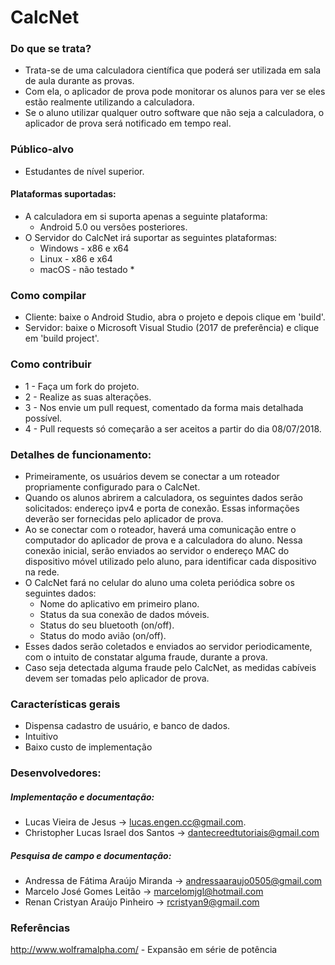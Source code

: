 # CalcNet

### Do que se trata?
* Trata-se de uma calculadora científica que poderá ser utilizada em sala de aula durante as provas.
* Com ela, o aplicador de prova pode monitorar os alunos para ver se eles estão realmente utilizando a calculadora.
* Se o aluno utilizar qualquer outro software que não seja a calculadora, o aplicador de prova será notificado em tempo real.

### Público-alvo
* Estudantes de nível superior.

#### Plataformas suportadas:
* A calculadora em si suporta apenas a seguinte plataforma:
  * Android 5.0 ou versões posteriores.
* O Servidor do CalcNet irá suportar as seguintes plataformas:
  * Windows - x86 e x64
  * Linux - x86 e x64
  * macOS - não testado *

### Como compilar
* Cliente: baixe o Android Studio, abra o projeto e depois clique em 'build'.
* Servidor: baixe o Microsoft Visual Studio (2017 de preferência) e clique em 'build project'.

### Como contribuir
* 1 - Faça um fork do projeto.
* 2 - Realize as suas alterações.
* 3 - Nos envie um pull request, comentado da forma mais detalhada possível.
* 4 - Pull requests só começarão a ser aceitos a partir do dia 08/07/2018.

### Detalhes de funcionamento:
* Primeiramente, os usuários devem se conectar a um roteador propriamente configurado para o CalcNet.
* Quando os alunos abrirem a calculadora, os seguintes dados serão solicitados: endereço ipv4 e porta de conexão. Essas informações deverão ser fornecidas pelo aplicador de prova.
* Ao se conectar com o roteador, haverá uma comunicação entre o computador do aplicador de prova e a calculadora do aluno. Nessa conexão inicial, serão enviados ao servidor o endereço MAC do dispositivo móvel utilizado pelo aluno, para identificar cada dispositivo na rede.
* O CalcNet fará no celular do aluno uma coleta periódica sobre os seguintes dados:
  * Nome do aplicativo em primeiro plano.
  * Status da sua conexão de dados móveis.
  * Status do seu bluetooth (on/off).
  * Status do modo avião (on/off).
* Esses dados serão coletados e enviados ao servidor periodicamente, com o intuito de constatar alguma fraude, durante a prova.
* Caso seja detectada alguma fraude pelo CalcNet, as medidas cabíveis devem ser tomadas pelo aplicador de prova.


### Características gerais
* Dispensa cadastro de usuário, e banco de dados.
* Intuitivo
* Baixo custo de implementação

### Desenvolvedores:

##### Implementação e documentação:
* Lucas Vieira de Jesus -> <lucas.engen.cc@gmail.com>.
* Christopher Lucas Israel dos Santos -> <dantecreedtutoriais@gmail.com>
##### Pesquisa de campo e documentação:
* Andressa de Fátima Araújo Miranda -> <andressaaraujo0505@gmail.com>
* Marcelo José Gomes Leitão -> <marcelomjgl@hotmail.com>
* Renan Cristyan Araújo Pinheiro -> <rcristyan9@gmail.com>

### Referências
<http://www.wolframalpha.com/> - Expansão em série de potência
